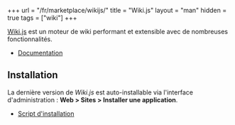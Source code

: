 +++
url = "/fr/marketplace/wikijs/"
title = "Wiki.js"
layout = "man"
hidden = true
tags = ["wiki"]
+++

[Wiki.js](https://js.wiki/) est un moteur de wiki performant et extensible avec de nombreuses fonctionnalités.

- [Documentation](https://docs.requarks.io/)

## Installation

La dernière version de *Wiki.js* est auto-installable via l'interface d'administration : **Web > Sites > Installer une application**.

- [Script d'installation](https://admin.alwaysdata.com/site/application/script/80/detail/)
